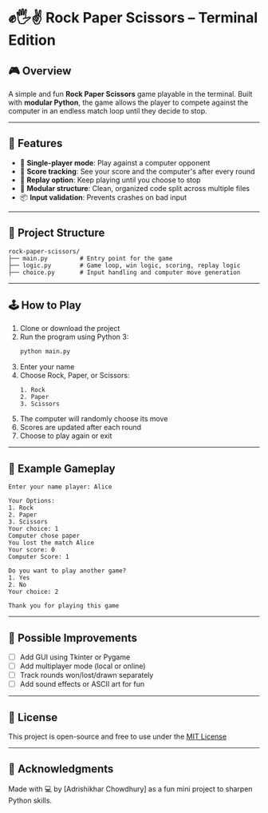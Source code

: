 # ✊🖐✌ Rock Paper Scissors – Terminal Edition

## 🎮 Overview

A simple and fun **Rock Paper Scissors** game playable in the terminal. Built with **modular Python**, the game allows the player to compete against the computer in an endless match loop until they decide to stop.

---

## 🚀 Features

- 👤 **Single-player mode**: Play against a computer opponent
- 🎯 **Score tracking**: See your score and the computer's after every round
- 🔁 **Replay option**: Keep playing until you choose to stop
- 🧠 **Modular structure**: Clean, organized code split across multiple files
- 📦 **Input validation**: Prevents crashes on bad input

---

## 📁 Project Structure

```
rock-paper-scissors/
├── main.py         # Entry point for the game
├── logic.py        # Game loop, win logic, scoring, replay logic
├── choice.py       # Input handling and computer move generation
```

---

## 🕹️ How to Play

1. Clone or download the project
2. Run the program using Python 3:
   ```bash
   python main.py
   ```
3. Enter your name
4. Choose Rock, Paper, or Scissors:
   ```
   1. Rock
   2. Paper
   3. Scissors
   ```
5. The computer will randomly choose its move
6. Scores are updated after each round
7. Choose to play again or exit

---

## 🧪 Example Gameplay

```
Enter your name player: Alice

Your Options:
1. Rock
2. Paper
3. Scissors
Your choice: 1
Computer chose paper
You lost the match Alice
Your score: 0
Computer Score: 1

Do you want to play another game?
1. Yes
2. No
Your choice: 2

Thank you for playing this game
```

---

## 🔧 Possible Improvements

- [ ] Add GUI using Tkinter or Pygame
- [ ] Add multiplayer mode (local or online)
- [ ] Track rounds won/lost/drawn separately
- [ ] Add sound effects or ASCII art for fun

---

## 📜 License

This project is open-source and free to use under the [MIT License](https://choosealicense.com/licenses/mit/)

---

## 🙌 Acknowledgments

Made with 💻 by [Adrishikhar Chowdhury] as a fun mini project to sharpen Python skills.